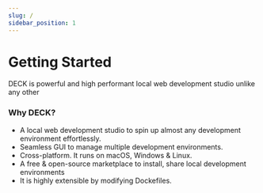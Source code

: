 ```yaml
---
slug: /
sidebar_position: 1
---
```


# Getting Started

DECK is powerful and high performant local web development studio unlike any other


### Why DECK?

- A local web development studio to spin up almost any development environment effortlessly.
- Seamless GUI to manage multiple development environments.
- Cross-platform. It runs on macOS, Windows & Linux.
- A free & open-source marketplace to install, share local development environments
- It is highly extensible by modifying Dockefiles.
